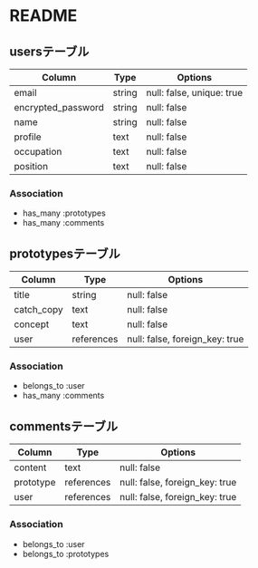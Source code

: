 # README


## usersテーブル

| Column              | Type    | Options                   |
| ------------------- | ------- | ------------------------- |
| email               | string  | null: false, unique: true |
| encrypted_password  | string  | null: false               |
| name                | string  | null: false               |
| profile             | text    | null: false               |
| occupation          | text    | null: false               |
| position            | text    | null: false               |

### Association
- has_many :prototypes
- has_many :comments


## prototypesテーブル

| Column      | Type       | Options                        |
| ----------- | ---------- | ------------------------------ |
| title       | string     | null: false                    |
| catch_copy  | text       | null: false                    |
| concept     | text       | null: false                    |
| user        | references | null: false, foreign_key: true |

### Association
- belongs_to :user
- has_many :comments


## commentsテーブル

| Column      | Type       | Options                        |
| ----------- | ---------- | ------------------------------ |
| content     | text       | null: false                    |
| prototype   | references | null: false, foreign_key: true |
| user        | references | null: false, foreign_key: true |

### Association
- belongs_to :user
- belongs_to :prototypes
